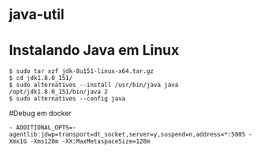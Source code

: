 # java-util

# Instalando Java em Linux 

```
$ sudo tar xzf jdk-8u151-linux-x64.tar.gz
$ cd jdk1.8.0_151/
$ sudo alternatives --install /usr/bin/java java /opt/jdk1.8.0_151/bin/java 2
$ sudo alternatives --config java
```


#Debug em docker

```shell
- ADDITIONAL_OPTS=-agentlib:jdwp=transport=dt_socket,server=y,suspend=n,address=*:5005 -Xmx1G -Xms128m -XX:MaxMetaspaceSize=128m
```
